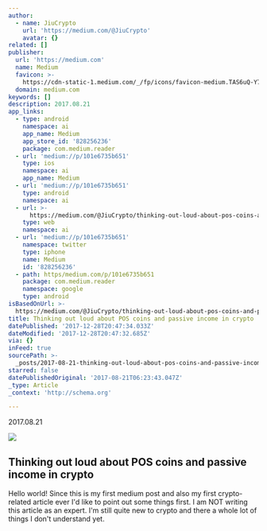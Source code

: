 ```yaml
---
author:
  - name: JiuCrypto
    url: 'https://medium.com/@JiuCrypto'
    avatar: {}
related: []
publisher:
  url: 'https://medium.com'
  name: Medium
  favicon: >-
    https://cdn-static-1.medium.com/_/fp/icons/favicon-medium.TAS6uQ-Y7kcKgi0xjcYHXw.ico
  domain: medium.com
keywords: []
description: 2017.08.21
app_links:
  - type: android
    namespace: ai
    app_name: Medium
    app_store_id: '828256236'
    package: com.medium.reader
  - url: 'medium://p/101e6735b651'
    type: ios
    namespace: ai
    app_name: Medium
  - url: 'medium://p/101e6735b651'
    type: android
    namespace: ai
  - url: >-
      https://medium.com/@JiuCrypto/thinking-out-loud-about-pos-coins-and-passive-income-in-crypto-101e6735b651
    type: web
    namespace: ai
  - url: 'medium://p/101e6735b651'
    namespace: twitter
    type: iphone
    name: Medium
    id: '828256236'
  - path: https/medium.com/p/101e6735b651
    package: com.medium.reader
    namespace: google
    type: android
isBasedOnUrl: >-
  https://medium.com/@JiuCrypto/thinking-out-loud-about-pos-coins-and-passive-income-in-crypto-101e6735b651
title: Thinking out loud about POS coins and passive income in crypto
datePublished: '2017-12-28T20:47:34.033Z'
dateModified: '2017-12-28T20:47:32.685Z'
via: {}
inFeed: true
sourcePath: >-
  _posts/2017-08-21-thinking-out-loud-about-pos-coins-and-passive-income-in-cryp.md
starred: false
datePublishedOriginal: '2017-08-21T06:23:43.047Z'
_type: Article
_context: 'http://schema.org'

---
```

2017.08.21

<article style=""><img src="https://imgflo.herokuapp.com/graph/2b2431f8e7ba7b0/da63c4308e920fff8ba6a76ac53304d1/noop.jpeg?input=https%3A%2F%2Fcdn-images-1.medium.com%2Fmax%2F1200%2F1*D2qDNyEldHlINWtMIdBKiw.jpeg" /><h1>Thinking out loud about POS coins and passive income in crypto</h1><p>Hello world! Since this is my first medium post and also my first crypto-related article ever I'd like to point out some things first. I am NOT writing this article as an expert. I'm still quite new to crypto and there a whole lot of things I don't understand yet.</p></article>